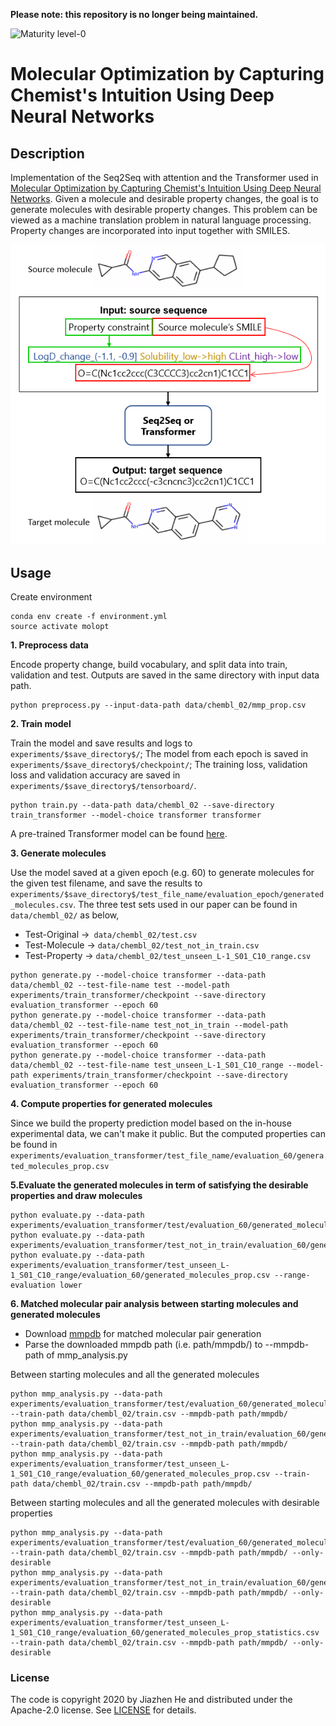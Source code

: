 **Please note: this repository is no longer being maintained.**

![Maturity level-0](https://img.shields.io/badge/Maturity%20Level-ML--0-red)
# Molecular Optimization by Capturing Chemist's Intuition Using Deep Neural Networks
## Description
Implementation of the Seq2Seq with attention and the Transformer used in [Molecular Optimization by Capturing Chemist's Intuition Using Deep Neural Networks](https://chemrxiv.org/articles/preprint/Molecular_Optimization_by_Capturing_Chemist_s_Intuition_Using_Deep_Neural_Networks/12941744).
Given a molecule and desirable property changes, the goal is to generate molecules with desirable property changes. This problem can be viewed as a machine translation problem in natural language processing. Property changes are incorporated into input together with SMILES. 

![Alt text](./data/input_representation.PNG)

## Usage
Create environment 

```
conda env create -f environment.yml
source activate molopt
```
**1. Preprocess data**

 Encode property change, build vocabulary, and split data into train, validation and test. Outputs are saved in the same directory with input data path.

```
python preprocess.py --input-data-path data/chembl_02/mmp_prop.csv
```
**2. Train model**

 Train the model and save results and logs to `experiments/$save_directory$/`; The model from each epoch is saved in 
`experiments/$save_directory$/checkpoint/`; The training loss, validation loss and validation accuracy are saved in `experiments/$save_directory$/tensorboard/`.
```
python train.py --data-path data/chembl_02 --save-directory train_transformer --model-choice transformer transformer
``` 
A pre-trained Transformer model can be found [here](https://zenodo.org/record/5571965#.YWmMoZpBybi).

**3. Generate molecules**

Use the model saved at a given epoch (e.g. 60) to generate molecules for the given test filename, and save the results to `experiments/$save_directory$/test_file_name/evaluation_epoch/generated_molecules.csv`. The three test sets used in our paper can be found in `data/chembl_02/` as below,

- Test-Original ->` data/chembl_02/test.csv`
- Test-Molecule -> `data/chembl_02/test_not_in_train.csv`
- Test-Property -> `data/chembl_02/test_unseen_L-1_S01_C10_range.csv`

```
python generate.py --model-choice transformer --data-path data/chembl_02 --test-file-name test --model-path experiments/train_transformer/checkpoint --save-directory evaluation_transformer --epoch 60
python generate.py --model-choice transformer --data-path data/chembl_02 --test-file-name test_not_in_train --model-path experiments/train_transformer/checkpoint --save-directory evaluation_transformer --epoch 60
python generate.py --model-choice transformer --data-path data/chembl_02 --test-file-name test_unseen_L-1_S01_C10_range --model-path experiments/train_transformer/checkpoint --save-directory evaluation_transformer --epoch 60
```   
**4. Compute properties for generated molecules**

Since we build the property prediction model based on the in-house experimental data, we can't make it public. But the computed properties can be found in `experiments/evaluation_transformer/test_file_name/evaluation_60/generated_molecules_prop.csv`

**5.Evaluate the generated molecules in term of satisfying the desirable properties and draw molecules**
```
python evaluate.py --data-path experiments/evaluation_transformer/test/evaluation_60/generated_molecules_prop.csv
python evaluate.py --data-path experiments/evaluation_transformer/test_not_in_train/evaluation_60/generated_molecules_prop.csv
python evaluate.py --data-path experiments/evaluation_transformer/test_unseen_L-1_S01_C10_range/evaluation_60/generated_molecules_prop.csv --range-evaluation lower
```
**6. Matched molecular pair analysis between starting molecules and generated molecules**

- Download [mmpdb](https://github.com/rdkit/mmpdb) for matched molecular pair generation
- Parse the downloaded mmpdb path (i.e. path/mmpdb/) to --mmpdb-path of mmp_analysis.py

Between starting molecules and all the generated molecules
```
python mmp_analysis.py --data-path experiments/evaluation_transformer/test/evaluation_60/generated_molecules_prop.csv --train-path data/chembl_02/train.csv --mmpdb-path path/mmpdb/
python mmp_analysis.py --data-path experiments/evaluation_transformer/test_not_in_train/evaluation_60/generated_molecules_prop.csv --train-path data/chembl_02/train.csv --mmpdb-path path/mmpdb/
python mmp_analysis.py --data-path experiments/evaluation_transformer/test_unseen_L-1_S01_C10_range/evaluation_60/generated_molecules_prop.csv --train-path data/chembl_02/train.csv --mmpdb-path path/mmpdb/
```

Between starting molecules and all the generated molecules with desirable properties
```
python mmp_analysis.py --data-path experiments/evaluation_transformer/test/evaluation_60/generated_molecules_prop_statistics.csv --train-path data/chembl_02/train.csv --mmpdb-path path/mmpdb/ --only-desirable
python mmp_analysis.py --data-path experiments/evaluation_transformer/test_not_in_train/evaluation_60/generated_molecules_prop_statistics.csv --train-path data/chembl_02/train.csv --mmpdb-path path/mmpdb/ --only-desirable
python mmp_analysis.py --data-path experiments/evaluation_transformer/test_unseen_L-1_S01_C10_range/evaluation_60/generated_molecules_prop_statistics.csv --train-path data/chembl_02/train.csv --mmpdb-path path/mmpdb/ --only-desirable
```
### License
The code is copyright 2020 by Jiazhen He and distributed under the Apache-2.0 license. See [LICENSE](LICENSE) for details.
